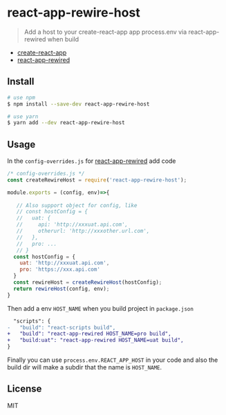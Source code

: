 # react-app-rewire-host
> Add a host to your create-react-app app process.env via react-app-rewired when build 

* [create-react-app](https://github.com/facebookincubator/create-react-app)
* [react-app-rewired](https://github.com/timarney/react-app-rewired)

## Install

```bash
# use npm
$ npm install --save-dev react-app-rewire-host  

# use yarn
$ yarn add --dev react-app-rewire-host
```

## Usage

In the `config-overrides.js` for [react-app-rewired](https://github.com/timarney/react-app-rewired) add code

```javascript
/* config-overrides.js */
const createRewireHost = require('react-app-rewire-host');

module.exports = (config, env)=>{
  
   // Also support object for config, like
   // const hostConfig = {
   //   uat: {
   //     api: 'http://xxxuat.api.com',
   //     otherurl: 'http://xxxother.url.com',
   //   },
   //   pro: ...
   // }
  const hostConfig = {
    uat: 'http://xxxuat.api.com',
    pro: 'https://xxx.api.com'
  }
  const rewireHost = createRewireHost(hostConfig);
  return rewireHost(config, env);
}
```  

Then add a env `HOST_NAME` when you build project in `package.json`
```diff
  "scripts": {
-   "build": "react-scripts build",
+   "build": "react-app-rewired HOST_NAME=pro build",
+   "build:uat": "react-app-rewired HOST_NAME=uat build",
}
```

Finally you can use `process.env.REACT_APP_HOST` in your code and also the build dir will make a subdir that the name is `HOST_NAME`.

## License
MIT
